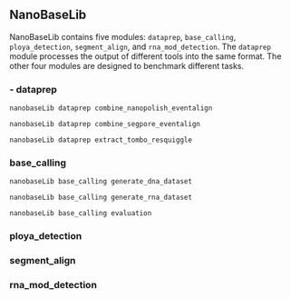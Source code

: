 ## NanoBaseLib 

NanoBaseLib contains five modules: `dataprep`, `base_calling`, `ploya_detection`, `segment_align`, and `rna_mod_detection`. The `dataprep` module processes the output of different tools into the same format. The other four modules are designed to benchmark different tasks.

### - dataprep

`nanobaseLib dataprep combine_nanopolish_eventalign`

`nanobaseLib dataprep combine_segpore_eventalign`

`nanobaseLib dataprep extract_tombo_resquiggle`

### base_calling

`nanobaseLib base_calling generate_dna_dataset`

`nanobaseLib base_calling generate_rna_dataset`

`nanobaseLib base_calling evaluation`


### ploya_detection



### segment_align


### rna_mod_detection
